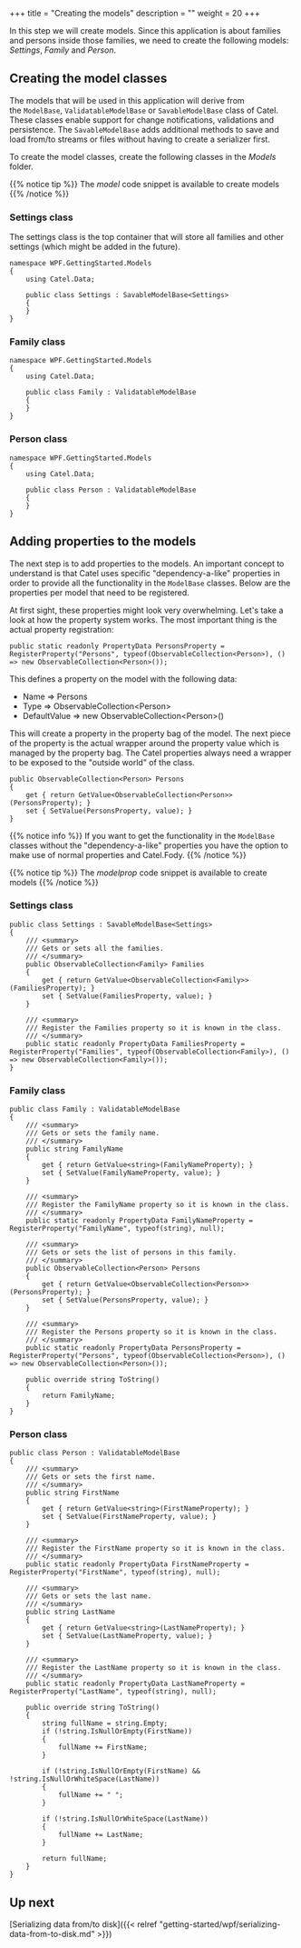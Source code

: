 +++
title = "Creating the models" 
description = ""
weight = 20
+++

In this step we will create models. Since this application is about families and persons inside those families, we need to create the following models: *Settings*, *Family* and *Person*. 

## Creating the model classes

The models that will be used in this application will derive from the `ModelBase`, `ValidatableModelBase` or `SavableModelBase` class of Catel. These classes enable support for change notifications, validations and persistence. The `SavableModelBase` adds additional methods to save and load from/to streams or files without having to create a serializer first.

To create the model classes, create the following classes in the *Models* folder.

{{% notice tip %}}
The *model* code snippet is available to create models
{{% /notice %}}

### Settings class

The settings class is the top container that will store all families and other settings (which might be added in the future).

```
namespace WPF.GettingStarted.Models
{
    using Catel.Data;

    public class Settings : SavableModelBase<Settings>
    {
    }
}
```

### Family class

```
namespace WPF.GettingStarted.Models
{
    using Catel.Data;

    public class Family : ValidatableModelBase
    {
    }
}
```

### Person class

```
namespace WPF.GettingStarted.Models
{
    using Catel.Data;

    public class Person : ValidatableModelBase
    {
    }
}
```

## Adding properties to the models

The next step is to add properties to the models. An important concept to understand is that Catel uses specific "dependency-a-like" properties in order to provide all the functionality in the `ModelBase` classes. Below are the properties per model that need to be registered.

At first sight, these properties might look very overwhelming. Let's take a look at how the property system works. The most important thing is the actual property registration:

```
public static readonly PropertyData PersonsProperty = RegisterProperty("Persons", typeof(ObservableCollection<Person>), () => new ObservableCollection<Person>());
```

This defines a property on the model with the following data:

-   Name =\> Persons
-   Type =\> ObservableCollection<Person\>
-   DefaultValue =\> new ObservableCollection<Person\>()

This will create a property in the property bag of the model. The next piece of the property is the actual wrapper around the property value which is managed by the property bag. The Catel properties always need a wrapper to be exposed to the "outside world" of the class.

```
public ObservableCollection<Person> Persons
{
    get { return GetValue<ObservableCollection<Person>>(PersonsProperty); }
    set { SetValue(PersonsProperty, value); } 
}
```

{{% notice info %}}
If you want to get the functionality in the `ModelBase` classes without the "dependency-a-like" properties you have the option to make use of normal properties and Catel.Fody.
{{% /notice %}}

{{% notice tip %}}
The *modelprop* code snippet is available to create models
{{% /notice %}}

### Settings class

```
public class Settings : SavableModelBase<Settings>
{
    /// <summary>
    /// Gets or sets all the families.
    /// </summary>
    public ObservableCollection<Family> Families
    {
        get { return GetValue<ObservableCollection<Family>>(FamiliesProperty); }
        set { SetValue(FamiliesProperty, value); }
    }

    /// <summary>
    /// Register the Families property so it is known in the class.
    /// </summary>
    public static readonly PropertyData FamiliesProperty = RegisterProperty("Families", typeof(ObservableCollection<Family>), () => new ObservableCollection<Family>());
}
```

### Family class

```
public class Family : ValidatableModelBase
{
    /// <summary>
    /// Gets or sets the family name.
    /// </summary>
    public string FamilyName
    {
        get { return GetValue<string>(FamilyNameProperty); }
        set { SetValue(FamilyNameProperty, value); }
    }

    /// <summary>
    /// Register the FamilyName property so it is known in the class.
    /// </summary>
    public static readonly PropertyData FamilyNameProperty = RegisterProperty("FamilyName", typeof(string), null);

    /// <summary>
    /// Gets or sets the list of persons in this family.
    /// </summary>
    public ObservableCollection<Person> Persons
    {
        get { return GetValue<ObservableCollection<Person>>(PersonsProperty); }
        set { SetValue(PersonsProperty, value); }
    }

    /// <summary>
    /// Register the Persons property so it is known in the class.
    /// </summary>
    public static readonly PropertyData PersonsProperty = RegisterProperty("Persons", typeof(ObservableCollection<Person>), () => new ObservableCollection<Person>());
 
    public override string ToString()
    {
        return FamilyName;
    }
}
```

### Person class

```
public class Person : ValidatableModelBase
{
    /// <summary>
    /// Gets or sets the first name.
    /// </summary>
    public string FirstName
    {
        get { return GetValue<string>(FirstNameProperty); }
        set { SetValue(FirstNameProperty, value); }
    }

    /// <summary>
    /// Register the FirstName property so it is known in the class.
    /// </summary>
    public static readonly PropertyData FirstNameProperty = RegisterProperty("FirstName", typeof(string), null);

    /// <summary>
    /// Gets or sets the last name.
    /// </summary>
    public string LastName
    {
        get { return GetValue<string>(LastNameProperty); }
        set { SetValue(LastNameProperty, value); }
    }

    /// <summary>
    /// Register the LastName property so it is known in the class.
    /// </summary>
    public static readonly PropertyData LastNameProperty = RegisterProperty("LastName", typeof(string), null);
 
    public override string ToString()
    {
        string fullName = string.Empty;
        if (!string.IsNullOrEmpty(FirstName))
        {
            fullName += FirstName;
        }

        if (!string.IsNullOrEmpty(FirstName) && !string.IsNullOrWhiteSpace(LastName))
        {
            fullName += " ";
        }

        if (!string.IsNullOrWhiteSpace(LastName))
        {
            fullName += LastName;
        }

        return fullName;
    }
}
```

## Up next

[Serializing data from/to disk]({{< relref "getting-started/wpf/serializing-data-from-to-disk.md" >}})

